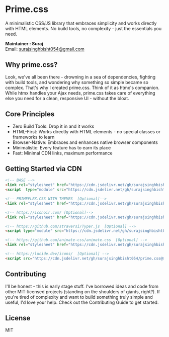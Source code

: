 # Prime.css
A minimalistic CSS/JS library that embraces simplicity and works directly with HTML elements. No build tools, no complexity - just the essentials you need.

**Maintainer : Suraj**  
Email: [surajsinghbisht054@gmail.com](mailto:surajsinghbisht054@gmail.com)


## Why prime.css?
Look, we've all been there - drowning in a sea of dependencies, fighting with build tools, and wondering why something so simple became so complex. That's why I created prime.css.
Think of it as htmx's companion. While htmx handles your Ajax needs, prime.css takes care of everything else you need for a clean, responsive UI - without the bloat.


## Core Principles

- Zero Build Tools: Drop it in and it works
- HTML-First: Works directly with HTML elements - no special classes or frameworks to learn
- Browser-Native: Embraces and enhances native browser components
- Minimalistic: Every feature has to earn its place
- Fast: Minimal CDN links, maximum performance


## Getting Started via CDN

```html
<!-- BASE -->
<link rel="stylesheet" href="https://cdn.jsdelivr.net/gh/surajsinghbisht054/prime.css@v0.0.6/dist/base/bundle.min.css">
<script  type="module" src="https://cdn.jsdelivr.net/gh/surajsinghbisht054/prime.css@v0.0.6/dist/base/bundle.min.js"></script>

<!-- PRIMEFLEX.CSS WITH THEMES  [Optional]-->
<link rel="stylesheet" href="https://cdn.jsdelivr.net/gh/surajsinghbisht054/prime.css@v0.0.6/dist/theme/bundle.min.css">

<!-- https://iconoir.com/ [Optional]-->
<link rel="stylesheet" href="https://cdn.jsdelivr.net/gh/surajsinghbisht054/prime.css@main/assets/iconoir.css">

<!-- https://github.com/straversi/Typer.js  [Optional] -->
<script type="module" src="https://cdn.jsdelivr.net/gh/surajsinghbisht054/prime.css@main/assets/typer.js"></script>

<!-- https://github.com/animate-css/animate.css  [Optional] -->
<link rel="stylesheet" href="https://cdn.jsdelivr.net/gh/surajsinghbisht054/prime.css@main/assets/animate.css">

<!-- https://lucide.dev/icons/  [Optional] -->
<script src="https://cdn.jsdelivr.net/gh/surajsinghbisht054/prime.css@main/assets/lucide.js"></script>

```

## Contributing
I'll be honest - this is early stage stuff. I've borrowed ideas and code from other MIT-licensed projects (standing on the shoulders of giants, right?). If you're tired of complexity and want to build something truly simple and useful, I'd love your help.
Check out the Contributing Guide to get started.


## License
MIT
